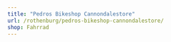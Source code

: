 ```yaml
---
title: "Pedros Bikeshop Cannondalestore"
url: /rothenburg/pedros-bikeshop-cannondalestore/
shop: Fahrrad
---
```

